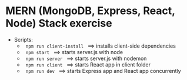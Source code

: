 # MERN (MongoDB, Express, React, Node) Stack exercise

- Scripts:
  - <code> npm run client-install </code> ==> installs client-side dependencies
  - <code> npm start </code> ==> starts server.js with node
  - <code> npm run server </code> ==> starts server.js with nodemon
  - <code> npm run client </code> ==> starts React app in client folder
  - <code> npm run dev </code> ==> starts Express app and React app concurrently
